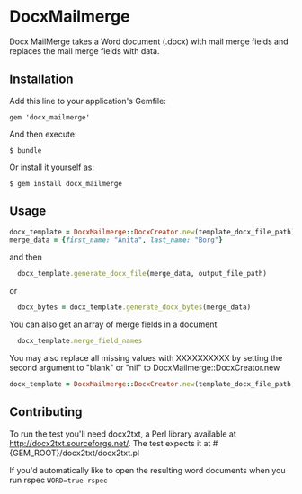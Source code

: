 # DocxMailmerge

Docx MailMerge takes a Word document (.docx) with mail merge fields and replaces the mail merge fields with data.

## Installation

Add this line to your application's Gemfile:

    gem 'docx_mailmerge'

And then execute:

    $ bundle

Or install it yourself as:

    $ gem install docx_mailmerge

## Usage
```ruby
docx_template = DocxMailmerge::DocxCreator.new(template_docx_file_path)
merge_data = {first_name: "Anita", last_name: "Borg"}
```
and then
```ruby
  docx_template.generate_docx_file(merge_data, output_file_path)
```
or

```ruby
  docx_bytes = docx_template.generate_docx_bytes(merge_data)
```

You can also get an array of merge fields in a document
```ruby
  docx_template.merge_field_names
```

You may also replace all missing values with XXXXXXXXXX by setting the second argument to "blank" or "nil" to DocxMailmerge::DocxCreator.new
```ruby
docx_template = DocxMailmerge::DocxCreator.new(template_docx_file_path, "blank")
```


## Contributing
To run the test you'll need docx2txt, a Perl library available at http://docx2txt.sourceforge.net/.  The test expects it at #{GEM_ROOT}/docx2txt/docx2txt.pl

If you'd automatically like to open the resulting word documents when you run rspec `WORD=true rspec`



